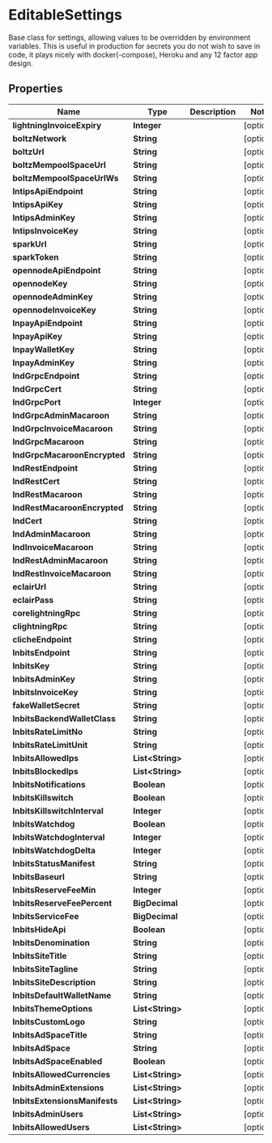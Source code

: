 

# EditableSettings

Base class for settings, allowing values to be overridden by environment variables.  This is useful in production for secrets you do not wish to save in code, it plays nicely with docker(-compose), Heroku and any 12 factor app design.

## Properties

| Name | Type | Description | Notes |
|------------ | ------------- | ------------- | -------------|
|**lightningInvoiceExpiry** | **Integer** |  |  [optional] |
|**boltzNetwork** | **String** |  |  [optional] |
|**boltzUrl** | **String** |  |  [optional] |
|**boltzMempoolSpaceUrl** | **String** |  |  [optional] |
|**boltzMempoolSpaceUrlWs** | **String** |  |  [optional] |
|**lntipsApiEndpoint** | **String** |  |  [optional] |
|**lntipsApiKey** | **String** |  |  [optional] |
|**lntipsAdminKey** | **String** |  |  [optional] |
|**lntipsInvoiceKey** | **String** |  |  [optional] |
|**sparkUrl** | **String** |  |  [optional] |
|**sparkToken** | **String** |  |  [optional] |
|**opennodeApiEndpoint** | **String** |  |  [optional] |
|**opennodeKey** | **String** |  |  [optional] |
|**opennodeAdminKey** | **String** |  |  [optional] |
|**opennodeInvoiceKey** | **String** |  |  [optional] |
|**lnpayApiEndpoint** | **String** |  |  [optional] |
|**lnpayApiKey** | **String** |  |  [optional] |
|**lnpayWalletKey** | **String** |  |  [optional] |
|**lnpayAdminKey** | **String** |  |  [optional] |
|**lndGrpcEndpoint** | **String** |  |  [optional] |
|**lndGrpcCert** | **String** |  |  [optional] |
|**lndGrpcPort** | **Integer** |  |  [optional] |
|**lndGrpcAdminMacaroon** | **String** |  |  [optional] |
|**lndGrpcInvoiceMacaroon** | **String** |  |  [optional] |
|**lndGrpcMacaroon** | **String** |  |  [optional] |
|**lndGrpcMacaroonEncrypted** | **String** |  |  [optional] |
|**lndRestEndpoint** | **String** |  |  [optional] |
|**lndRestCert** | **String** |  |  [optional] |
|**lndRestMacaroon** | **String** |  |  [optional] |
|**lndRestMacaroonEncrypted** | **String** |  |  [optional] |
|**lndCert** | **String** |  |  [optional] |
|**lndAdminMacaroon** | **String** |  |  [optional] |
|**lndInvoiceMacaroon** | **String** |  |  [optional] |
|**lndRestAdminMacaroon** | **String** |  |  [optional] |
|**lndRestInvoiceMacaroon** | **String** |  |  [optional] |
|**eclairUrl** | **String** |  |  [optional] |
|**eclairPass** | **String** |  |  [optional] |
|**corelightningRpc** | **String** |  |  [optional] |
|**clightningRpc** | **String** |  |  [optional] |
|**clicheEndpoint** | **String** |  |  [optional] |
|**lnbitsEndpoint** | **String** |  |  [optional] |
|**lnbitsKey** | **String** |  |  [optional] |
|**lnbitsAdminKey** | **String** |  |  [optional] |
|**lnbitsInvoiceKey** | **String** |  |  [optional] |
|**fakeWalletSecret** | **String** |  |  [optional] |
|**lnbitsBackendWalletClass** | **String** |  |  [optional] |
|**lnbitsRateLimitNo** | **String** |  |  [optional] |
|**lnbitsRateLimitUnit** | **String** |  |  [optional] |
|**lnbitsAllowedIps** | **List&lt;String&gt;** |  |  [optional] |
|**lnbitsBlockedIps** | **List&lt;String&gt;** |  |  [optional] |
|**lnbitsNotifications** | **Boolean** |  |  [optional] |
|**lnbitsKillswitch** | **Boolean** |  |  [optional] |
|**lnbitsKillswitchInterval** | **Integer** |  |  [optional] |
|**lnbitsWatchdog** | **Boolean** |  |  [optional] |
|**lnbitsWatchdogInterval** | **Integer** |  |  [optional] |
|**lnbitsWatchdogDelta** | **Integer** |  |  [optional] |
|**lnbitsStatusManifest** | **String** |  |  [optional] |
|**lnbitsBaseurl** | **String** |  |  [optional] |
|**lnbitsReserveFeeMin** | **Integer** |  |  [optional] |
|**lnbitsReserveFeePercent** | **BigDecimal** |  |  [optional] |
|**lnbitsServiceFee** | **BigDecimal** |  |  [optional] |
|**lnbitsHideApi** | **Boolean** |  |  [optional] |
|**lnbitsDenomination** | **String** |  |  [optional] |
|**lnbitsSiteTitle** | **String** |  |  [optional] |
|**lnbitsSiteTagline** | **String** |  |  [optional] |
|**lnbitsSiteDescription** | **String** |  |  [optional] |
|**lnbitsDefaultWalletName** | **String** |  |  [optional] |
|**lnbitsThemeOptions** | **List&lt;String&gt;** |  |  [optional] |
|**lnbitsCustomLogo** | **String** |  |  [optional] |
|**lnbitsAdSpaceTitle** | **String** |  |  [optional] |
|**lnbitsAdSpace** | **String** |  |  [optional] |
|**lnbitsAdSpaceEnabled** | **Boolean** |  |  [optional] |
|**lnbitsAllowedCurrencies** | **List&lt;String&gt;** |  |  [optional] |
|**lnbitsAdminExtensions** | **List&lt;String&gt;** |  |  [optional] |
|**lnbitsExtensionsManifests** | **List&lt;String&gt;** |  |  [optional] |
|**lnbitsAdminUsers** | **List&lt;String&gt;** |  |  [optional] |
|**lnbitsAllowedUsers** | **List&lt;String&gt;** |  |  [optional] |



